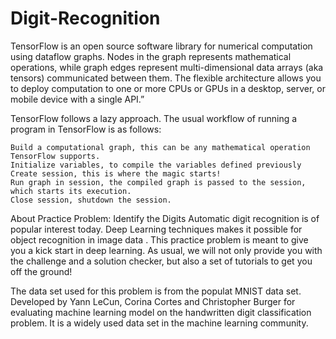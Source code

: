 # Digit-Recognition

TensorFlow is an open source software library for numerical computation using dataflow graphs. Nodes in the graph represents mathematical operations, while graph edges represent multi-dimensional data arrays (aka tensors) communicated between them. The flexible architecture allows you to deploy computation to one or more CPUs or GPUs in a desktop, server, or mobile device with a single API.”

TensorFlow follows a lazy approach. The usual workflow of running a program in TensorFlow is as follows:

    Build a computational graph, this can be any mathematical operation TensorFlow supports.
    Initialize variables, to compile the variables defined previously
    Create session, this is where the magic starts!
    Run graph in session, the compiled graph is passed to the session, which starts its execution.
    Close session, shutdown the session.



About Practice Problem: Identify the Digits
Automatic digit recognition is of popular interest today. Deep Learning techniques makes it possible for object recognition in image data . This practice problem is meant to give you a kick start in deep learning. As usual, we will not only provide you with the challenge and a solution checker, but also a set of tutorials to get you off the ground!
 
The data set used for this problem is from the populat MNIST data set. Developed by Yann LeCun, Corina Cortes and Christopher Burger for evaluating machine learning model on the handwritten digit classification problem. It is a widely used data set in the machine learning community.
